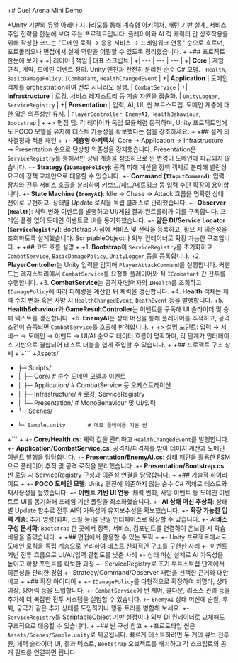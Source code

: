 +# Duel Arena Mini Demo
 
+Unity 기반의 듀얼 아레나 시나리오를 통해 계층형 아키텍처, 패턴 기반 설계, 서비스 주입 전략을 한눈에 보여 주는 프로젝트입니다. 플레이어와 AI 적 캐릭터 간 상호작용을 위해 작성한 코드는 "도메인 로직 → 응용 서비스 → 프레임워크 연동" 순으로 흐르며, 포트폴리오나 면접에서 설계 역량을 어필할 수 있도록 정리했습니다.
+
+## 프로젝트 한눈에 보기
+
+| 레이어 | 책임 | 대표 스크립트 |
+| --- | --- | --- |
+| **Core** | 게임 규칙, 계약, 도메인 이벤트 정의. Unity 엔진과 완전히 분리된 순수 C# 모델. | `Health`, `BasicDamagePolicy`, `ICombatant`, `HealthChangedEvent` |
+| **Application** | 도메인 객체를 orchestration하여 전투 시나리오 실행. | `CombatService` |
+| **Infrastructure** | 로깅, 서비스 레지스트리 등 기술 자원을 캡슐화. | `UnityLogger`, `ServiceRegistry` |
+| **Presentation** | 입력, AI, UI, 씬 부트스트랩. 도메인 계층에 대한 얇은 의존성만 유지. | `PlayerController`, `EnemyAI`, `HealthBehaviour`, `Bootstrap` |
+
+> 면접 팁: 각 레이어가 독립 모듈처럼 동작하며, Unity 프로젝트임에도 POCO 모델을 유지해 테스트 가능성을 확보했다는 점을 강조하세요.
+
+## 설계 의사결정과 적용 패턴
+
+- **계층형 아키텍처**: Core → Application → Infrastructure → Presentation 순으로 단방향 의존성을 강제했습니다. Presentation은 `ServiceRegistry`를 통해서만 상위 계층을 참조하므로 씬 변경이 도메인에 파급되지 않습니다.
+- **Strategy (`IDamagePolicy`)**: 공격 피해 계산을 정책 객체로 분리해 밸런싱 요구에 정책 교체만으로 대응할 수 있습니다.
+- **Command (`IInputCommand`)**: 입력 장치와 전투 서비스 호출을 분리하여 키보드/패드/네트워크 등 입력 수단 확장이 용이합니다.
+- **State Machine (`EnemyAI`)**: Idle → Chase → Attack 흐름을 명확한 상태 전이로 구현하고, 상태별 Update 로직을 독립 클래스로 관리했습니다.
+- **Observer (`Health`)**: 체력 변화 이벤트를 발행하고 UI/게임 결과 컨트롤러가 이를 구독합니다. 프레임 폴링 없이 도메인 이벤트로 UI를 동기화했습니다.
+- **얇은 DI/Service Locator (`ServiceRegistry`)**: Bootstrap 시점에 서비스 및 전략을 등록하고, 필요 시 의존성을 조회하도록 설계했습니다. ScriptableObject나 외부 컨테이너로 확장 가능한 구조입니다.
+
+## 코드 흐름 설명
+
+1. **Bootstrap**이 `ServiceRegistry`를 초기화하고 `CombatService`, `BasicDamagePolicy`, `UnityLogger` 등을 등록합니다.
+2. **PlayerController**는 Unity 입력을 감지해 `PlayerAttackCommand`를 실행합니다. 커맨드는 레지스트리에서 `CombatService`를 요청해 플레이어와 적 `ICombatant` 간 전투를 수행합니다.
+3. **CombatService**는 공격자/방어자의 `IHealth`를 조회하고 `IDamagePolicy`에 따라 피해량을 계산한 뒤 체력을 갱신합니다.
+4. **Health** 객체는 체력 수치 변화 혹은 사망 시 `HealthChangedEvent`, `DeathEvent` 등을 발행합니다.
+5. **HealthBehaviour**와 **GameResultController**는 이벤트를 구독해 UI 슬라이더 및 승패 텍스트를 갱신합니다.
+6. **EnemyAI**는 상태 머신을 통해 플레이어를 추적하고, 공격 조건이 충족되면 `CombatService`를 호출해 반격합니다.
+
+> 설명 포인트: 입력 → 서비스 → 도메인 → 이벤트 → UI/AI 순으로 데이터 흐름이 명확하며, 각 단계가 인터페이스 기반으로 결합되어 테스트 더블을 쉽게 주입할 수 있습니다.
+
+## 프로젝트 구조 상세
+
+```
+Assets/
+ ├─ Scripts/
+ │   ├─ Core/              # 순수 도메인 모델과 이벤트
+ │   ├─ Application/       # CombatService 등 오케스트레이션
+ │   ├─ Infrastructure/    # 로깅, ServiceRegistry
+ │   └─ Presentation/      # MonoBehaviour 및 UI/입력
+ └─ Scenes/
+     └─ Sample.unity       # 데모 플레이용 기본 씬
+```
+
+- **Core/Health.cs**: 체력 값을 관리하고 `HealthChangedEvent`를 발행합니다.
+- **Application/CombatService.cs**: 공격자/피격자를 받아 데미지 계산과 도메인 이벤트 발행을 담당합니다.
+- **Presentation/EnemyAI.cs**: 상태 패턴을 활용한 FSM으로 플레이어 추적 및 공격 로직을 분리했습니다.
+- **Presentation/Bootstrap.cs**: 씬 로딩 시 ServiceRegistry 구성과 의존성 연결을 담당합니다.
+
+## 기술적 하이라이트
+
+- **POCO 도메인 모델**: Unity 엔진에 의존하지 않는 순수 C# 객체로 테스트와 재사용성을 높였습니다.
+- **이벤트 기반 UI 연동**: 체력 변화, 사망 이벤트 등 도메인 이벤트로 UI를 동기화해 프레임 기반 폴링을 최소화했습니다.
+- **AI 상태 머신 추상화**: 상태별 Update 함수로 전투 AI의 가독성과 유지보수성을 확보했습니다.
+- **확장 가능한 입력 계층**: 추가 명령(회피, 스킬 등)을 단일 인터페이스로 확장할 수 있습니다.
+- **서비스 구성 문서화**: `Bootstrap` 한 곳에서 정책, 서비스, 컴포넌트를 연결하여 온보딩 시 학습 비용을 줄였습니다.
+
+## 면접에서 활용할 수 있는 토픽
+
+- Unity 프로젝트에서도 도메인 로직을 독립 계층으로 분리하여 테스트 친화적인 구조를 구현한 사례
+- 이벤트 기반 전투 흐름으로 UI/AI/입력 결합도를 낮춘 사례
+- 상태 머신 설계로 AI 가독성을 높이고 확장 포인트를 확보한 과정
+- ServiceRegistry로 초기 부트스트랩 단계에서 의존성을 관리한 경험
+- Strategy/Command/Observer 패턴을 선택한 근거와 대안 비교
+
+## 확장 아이디어
+
+- `IDamagePolicy`를 다형적으로 확장하여 치명타, 상태 이상, 방어력 등을 도입합니다.
+- `CombatService`에 턴 제어, 쿨다운, 리소스 관리 등을 추가해 더 복잡한 전투 시스템을 실험할 수 있습니다.
+- `EnemyAI` 상태 머신에 순찰, 후퇴, 궁극기 같은 추가 상태를 도입하거나 행동 트리를 병합해 보세요.
+- `ServiceRegistry`를 ScriptableObject 기반 설정이나 외부 DI 컨테이너로 교체해도 구조적으로 대응할 수 있습니다.
+
+## 씬 구성 참고
+
+프로토타입 씬은 `Assets/Scenes/Sample.unity`로 제공됩니다. 빠르게 테스트하려면 두 개의 큐브 전투원, 체력 슬라이더 UI, 결과 텍스트, `Bootstrap` 오브젝트를 배치하고 각 스크립트의 공개 필드를 연결하면 됩니다.
